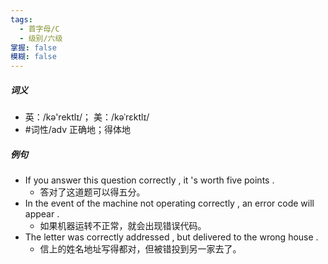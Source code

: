 ```yaml
---
tags:
  - 首字母/C
  - 级别/六级
掌握: false
模糊: false
---
```

##### 词义
- 英：/kə'rektlɪ/； 美：/kəˈrɛktlɪ/
- #词性/adv  正确地；得体地
##### 例句
- If you answer this question correctly , it 's worth five points .
	- 答对了这道题可以得五分。
- In the event of the machine not operating correctly , an error code will appear .
	- 如果机器运转不正常，就会出现错误代码。
- The letter was correctly addressed , but delivered to the wrong house .
	- 信上的姓名地址写得都对，但被错投到另一家去了。
